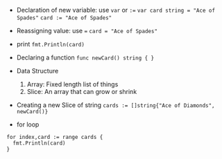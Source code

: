 - Declaration of new variable: use `var` or `:=`
`var card string = "Ace of Spades"`
`card := "Ace of Spades"`

- Reassigning value: use `=`
`card = "Ace of Spades"`

- print
`fmt.Println(card)`

- Declaring a function
`func newCard() string { } `

- Data Structure
  1. Array: Fixed length list of things
  2. Slice: An array that can grow or shrink

- Creating a new Slice of string
` cards := []string{"Ace of Diamonds", newCard()} `

- for loop
```
for index,card := range cards {
  fmt.Println(card)
}
```




